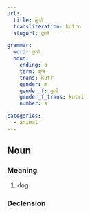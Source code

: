 ```yaml
---
url:
  title: कुत्रो
  transliteration: kutro
  slugurl: कुत्रो

grammar:
  word: कुत्रो
  noun:
    ending: o
    term: कुत्र
    trans: kutr
    gender: m
    gender_f: कुत्री
    gender_f_trans: kutri
    number: s

categories: 
  - animal
---
```

## Noun
### Meaning
1. dog

### Declension
<noun-decl :grammar="grammar"></noun-decl>